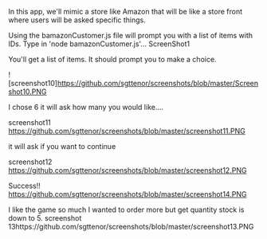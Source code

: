In this app, we'll mimic a store like Amazon that will be like a store front where users will be asked specific things.

Using the bamazonCustomer.js file will prompt you with a list of items with IDs. Type in 'node bamazonCustomer.js'...
ScreenShot1

You'll get a list of items. It should prompt you to make a choice. 

![screenshot10]https://github.com/sgttenor/screenshots/blob/master/Screenshot10.PNG



I chose 6 it will ask how many you would like....

screenshot11 https://github.com/sgttenor/screenshots/blob/master/screenshot11.PNG

it will ask if you want to continue

screenshot12 https://github.com/sgttenor/screenshots/blob/master/screenshot12.PNG

Success!!
https://github.com/sgttenor/screenshots/blob/master/screenshot14.PNG

I like the game so much I wanted to order more but get quantity stock is down to 5.
screenshot 13https://github.com/sgttenor/screenshots/blob/master/screenshot13.PNG
